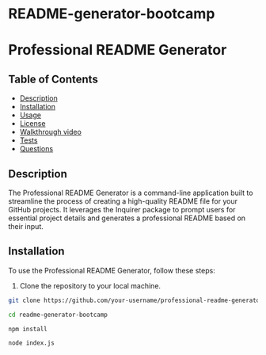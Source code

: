 # README-generator-bootcamp

# Professional README Generator

## Table of Contents

- [Description](#description)
- [Installation](#installation)
- [Usage](#usage)
- [License](#license)
- [Walkthrough video](#Walkthrough)
- [Tests](#tests)
- [Questions](#questions)

## Description

The Professional README Generator is a command-line application built to streamline the process of creating a high-quality README file for your GitHub projects. It leverages the Inquirer package to prompt users for essential project details and generates a professional README based on their input.

## Installation

To use the Professional README Generator, follow these steps:

1. Clone the repository to your local machine.

```bash
git clone https://github.com/your-username/professional-readme-generator.git

cd readme-generator-bootcamp

npm install

node index.js

